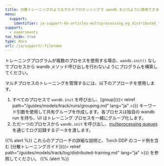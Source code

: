 ```yaml
---
title: 分散トレーニングのようなマルチプロセッシングで wandb をどのように使用できますか？
menu:
  support:
    identifier: ja-support-kb-articles-multiprocessing_eg_distributed_training
support:
  - experiments
toc_hide: true
type: docs
url: /ja/support/:filename
---
```

トレーニングプログラムが複数のプロセスを使用する場合、`wandb.init()` なしでプロセスから wandb メソッド呼び出しを行わないようにプログラムを構築してください。

マルチプロセスのトレーニングを管理するには、以下のアプローチを使用します。

1. すべてのプロセスで `wandb.init` を呼び出し、[group]({{< relref path="/guides/models/track/runs/grouping.md" lang="ja" >}}) キーワード引数を使用して共有グループを作成します。各プロセスは独自の wandb run を持ち、UI はトレーニング プロセスを一緒にグループ化します。
2. ただ一つのプロセスから `wandb.init` を呼び出し、[multiprocessing queues](https://docs.python.org/3/library/multiprocessing.html#exchanging-objects-between-processes) を通じてログ記録するデータを渡します。

{{% alert %}}
これらのアプローチの詳細な説明と、Torch DDP のコード例を含む [分散トレーニングガイド]({{< relref path="/guides/models/track/log/distributed-training.md" lang="ja" >}}) を参照してください。
{{% /alert %}}